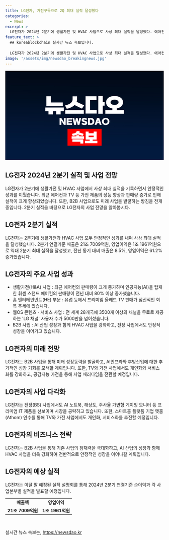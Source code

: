 ```yaml
---
title: LG전자, 가전구독으로 2Q 최대 실적 달성했다
categories:
  - News
excerpt: >
  LG전자가 2024년 2분기에 생활가전 및 HVAC 사업으로 사상 최대 실적을 달성했다. 에어컨 등 가전 제품의 수요 증가와 구독 사업으로 시장을 선점하며 새로운 성장을 이루고 있다. 특히 휘센 스탠드 에어컨의 성과가 두드러지며, 웹OS 콘텐츠ㆍ서비스 사업과 B2B 전장(BS) 사업으로도 안정적인 성과를 거뒀다. LG전자는 미래 성장 동력을 위해 AI 제품과 B2B 사업에 집중하고 있으며, 공감지능 가전과 스마트홈 플랫폼 기업 앳홈(Athom) 인수를 통해 개인화와 서비스화에도 주력하고 있다.
feature_text: >
  ## koreablockchain 실시간 뉴스 속보입니다.

  LG전자가 2024년 2분기에 생활가전 및 HVAC 사업으로 사상 최대 실적을 달성했다. 에어컨 등 가전 제품의 수요 증가와 구독 사업으로 시장을 선점하며 새로운 성장을 이루고 있다. 특히 휘센 스탠드 에어컨의 성과가 두드러지며, 웹OS 콘텐츠ㆍ서비스 사업과 B2B 전장(BS) 사업으로도 안정적인 성과를 거뒀다. LG전자는 미래 성장 동력을 위해 AI 제품과 B2B 사업에 집중하고 있으며, 공감지능 가전과 스마트홈 플랫폼 기업 앳홈(Athom) 인수를 통해 개인화와 서비스화에도 주력하고 있다.
image: '/assets/img/newsdao_breakingnews.jpg'
---
```


<p><img src="/assets/img/newsdao_breakingnews.jpg" alt="koreablockchain 속보" /></p>

<h2 data-ke-size="size26">LG전자 2024년 2분기 실적 및 사업 전망</h2>

<p data-ke-size="size16">LG전자가 2분기에 생활가전 및 HVAC 사업에서 사상 최대 실적을 기록하면서 안정적인 성과를 이뤘습니다. 최근 에어컨과 TV 등 가전 제품의 성능 향상과 판매량 증가로 인해 실적이 크게 향상되었습니다. 또한, B2B 사업으로도 미래 사업을 발굴하는 방침을 전개 중입니다. 2분기 실적을 바탕으로 LG전자의 사업 전망을 알아봅시다.</p>

<h2 data-ke-size="size24">LG전자 2분기 실적</h2>

<p data-ke-size="size16">LG전자는 2분기에 생활가전과 HVAC 사업 모두 안정적인 성과를 내며 사상 최대 실적을 달성했습니다. 2분기 연결기준 매출은 21조 7009억원, 영업이익은 1조 1961억원으로 역대 2분기 최대 실적을 달성했고, 전년 동기 대비 매출은 8.5%, 영업이익은 61.2% 증가했습니다.</p>

<h2 data-ke-size="size24">LG전자의 주요 사업 성과</h2>

<ul>
  <li>생활가전(H&A) 사업 : 최근 에어컨의 판매량이 크게 증가하며 인공지능(AI)을 탑재한 휘센 스탠드 에어컨의 판매량이 전년 대비 80% 이상 증가했습니다.</li>
  <li>홈 엔터테인먼트(HE) 부문 : 유럽 등에서 프리미엄 올레드 TV 판매가 점진적인 회복 추세에 있습니다.</li>
  <li>웹OS 콘텐츠ㆍ서비스 사업 : 전 세계 28개국에 3500개 이상의 채널을 무료로 제공하는 'LG 채널' 사용자 수가 5000만을 넘어섰습니다.</li>
  <li>B2B 사업 : AI 산업 성장과 함께 HVAC 사업을 강화하고, 전장 사업에서도 안정적 성장을 이어가고 있습니다.</li>
</ul>

<h2 data-ke-size="size24">LG전자의 미래 전망</h2>

<p data-ke-size="size16">LG전자는 B2B 사업을 통해 미래 성장동력을 발굴하고, AI인프라와 후방산업에 대한 추가적인 성장 기회를 모색할 계획입니다. 또한, TV와 가전 사업에서도 개인화와 서비스화를 강화하고, 공감지능 가전을 통해 사업 패러다임을 전환할 예정입니다.</p>

<h2 data-ke-size="size24">LG전자의 사업 다각화</h2>

<p data-ke-size="size16">LG전자는 전장(BS) 사업에서도 AI 노트북, 해상도, 주사율 가변형 게이밍 모니터 등 프리미엄 IT 제품을 선보이며 시장을 공략하고 있습니다. 또한, 스마트홈 플랫폼 기업 앳홈(Athom) 인수를 통해 TV와 가전 사업에서도 개인화, 서비스화를 추진할 예정입니다.</p>

<h2 data-ke-size="size24">LG전자의 비즈니스 전략</h2>

<p data-ke-size="size16">LG전자는 B2B 사업을 통해 기존 사업의 잠재력을 극대화하고, AI 산업의 성장과 함께 HVAC 사업을 더욱 강화하여 전반적으로 안정적인 성장을 이어나갈 계획입니다.</p>

<h2 data-ke-size="size24">LG전자의 예상 실적</h2>

<p data-ke-size="size16">LG전자는 이달 말 예정된 실적 설명회를 통해 2024년 2분기 연결기준 순이익과 각 사업본부별 실적을 발표할 예정입니다.</p>

<table>
  <tr>
    <td style="text-align: center; height: 17px;"><b>매출액</b></td>
    <td style="text-align: center; height: 17px;"><b>영업이익</b></td>
  </tr>
  <tr>
    <td style="text-align: center; height: 17px;"><b>21조 7009억원</b></td>
    <td style="text-align: center; height: 17px;"><b>1조 1961억원</b></td>
  </tr>
</table>

<p data-ke-size="size16">&nbsp;</p>
실시간 뉴스 속보는, <a href="https://newsdao.kr" rel="dofollow">https://newsdao.kr</a>


